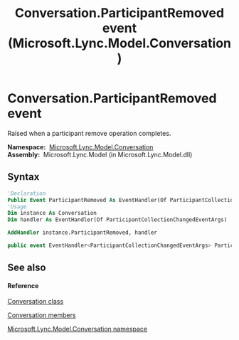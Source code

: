 ﻿---
title: Conversation.ParticipantRemoved event (Microsoft.Lync.Model.Conversation)
TOCTitle: ParticipantRemoved event
ms:assetid: E:Microsoft.Lync.Model.Conversation.Conversation.ParticipantRemoved_DI_3_UC_OCS14MrefLyncWPF
ms:mtpsurl: https://msdn.microsoft.com/en-us/library/microsoft.lync.model.conversation.conversation.participantremoved_di_3_uc_ocs14mreflyncwpf(v=office.15)
ms:contentKeyID: 48592384
ms.date: 07/28/2014
mtps_version: v=office.15
f1_keywords:
- Microsoft.Lync.Model.Conversation.Conversation.ParticipantRemoved
dev_langs:
- CSharp
- JScript
- VB
- other
---

# Conversation.ParticipantRemoved event

Raised when a participant remove operation completes.

**Namespace:**  [Microsoft.Lync.Model.Conversation](microsoft-lync-model-conversation-namespace_2.md)  
**Assembly:**  Microsoft.Lync.Model (in Microsoft.Lync.Model.dll)

## Syntax

``` vb
'Declaration
Public Event ParticipantRemoved As EventHandler(Of ParticipantCollectionChangedEventArgs)
'Usage
Dim instance As Conversation
Dim handler As EventHandler(Of ParticipantCollectionChangedEventArgs)

AddHandler instance.ParticipantRemoved, handler
```

``` csharp
public event EventHandler<ParticipantCollectionChangedEventArgs> ParticipantRemoved
```

## See also

#### Reference

[Conversation class](conversation-class-microsoft-lync-model-conversation_2.md)

[Conversation members](conversation-members-microsoft-lync-model-conversation_2.md)

[Microsoft.Lync.Model.Conversation namespace](microsoft-lync-model-conversation-namespace_2.md)

